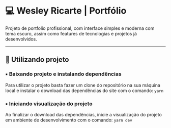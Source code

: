 💻 Wesley Ricarte | Portfólio
=============================

Projeto de portfolio profissional, com interface simples e moderna com tema escuro, assim como features de tecnologias e projetos já desenvolvidos.  
  

* * *

  

🎲 Utilizando projeto
---------------------

### ▪️ Baixando projeto e instalando dependências

Para utilizar o projeto basta fazer um clone do repositório na sua máquina local e instalar o download das dependências do site com o comando: `yarn`

### ▪️ Iniciando visualização do projeto

Ao finalizar o download das dependências, inicie a visualização do projeto em ambiente de desenvolvimento com o comando: `yarn dev`